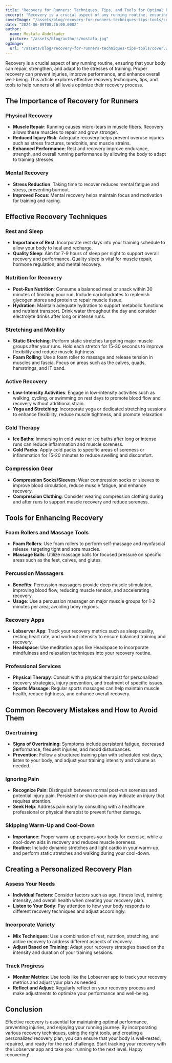 ```yaml
---
title: "Recovery for Runners: Techniques, Tips, and Tools for Optimal Performance"
excerpt: "Recovery is a crucial aspect of any running routine, ensuring that your body can repair, strengthen, and adapt to the stresses of training. This article explores effective recovery techniques, tips, and tools to help runners of all levels enhance their performance and avoid injuries."
coverImage: "/assets/blog/recovery-for-runners-techniques-tips-tools/cover.webp"
date: "2024-06-09T00:26:00.000Z"
author:
  name: Mostafa Abdelkader
  picture: "/assets/blog/authors/mostafa.jpg"
ogImage:
  url: "/assets/blog/recovery-for-runners-techniques-tips-tools/cover.webp"
---
```


Recovery is a crucial aspect of any running routine, ensuring that your body can repair, strengthen, and adapt to the stresses of training. Proper recovery can prevent injuries, improve performance, and enhance overall well-being. This article explores effective recovery techniques, tips, and tools to help runners of all levels optimize their recovery process.

## The Importance of Recovery for Runners

### Physical Recovery

- **Muscle Repair**: Running causes micro-tears in muscle fibers. Recovery allows these muscles to repair and grow stronger.
- **Reduced Injury Risk**: Adequate recovery helps prevent overuse injuries such as stress fractures, tendonitis, and muscle strains.
- **Enhanced Performance**: Rest and recovery improve endurance, strength, and overall running performance by allowing the body to adapt to training stresses.

### Mental Recovery

- **Stress Reduction**: Taking time to recover reduces mental fatigue and stress, preventing burnout.
- **Improved Focus**: Mental recovery helps maintain focus and motivation for training and racing.

## Effective Recovery Techniques

### Rest and Sleep

- **Importance of Rest**: Incorporate rest days into your training schedule to allow your body to heal and recharge.
- **Quality Sleep**: Aim for 7-9 hours of sleep per night to support overall recovery and performance. Quality sleep is vital for muscle repair, hormone regulation, and mental recovery.

### Nutrition for Recovery

- **Post-Run Nutrition**: Consume a balanced meal or snack within 30 minutes of finishing your run. Include carbohydrates to replenish glycogen stores and protein to repair muscle tissue.
- **Hydration**: Maintain adequate hydration to support metabolic functions and nutrient transport. Drink water throughout the day and consider electrolyte drinks after long or intense runs.

### Stretching and Mobility

- **Static Stretching**: Perform static stretches targeting major muscle groups after your runs. Hold each stretch for 15-30 seconds to improve flexibility and reduce muscle tightness.
- **Foam Rolling**: Use a foam roller to massage and release tension in muscles and fascia. Focus on areas such as the calves, quads, hamstrings, and IT band.

### Active Recovery

- **Low-Intensity Activities**: Engage in low-intensity activities such as walking, cycling, or swimming on rest days to promote blood flow and recovery without additional strain.
- **Yoga and Stretching**: Incorporate yoga or dedicated stretching sessions to enhance flexibility, reduce muscle tightness, and promote relaxation.

### Cold Therapy

- **Ice Baths**: Immersing in cold water or ice baths after long or intense runs can reduce inflammation and muscle soreness.
- **Cold Packs**: Apply cold packs to specific areas of soreness or inflammation for 15-20 minutes to reduce swelling and discomfort.

### Compression Gear

- **Compression Socks/Sleeves**: Wear compression socks or sleeves to improve blood circulation, reduce muscle fatigue, and enhance recovery.
- **Compression Clothing**: Consider wearing compression clothing during and after runs to support muscle recovery and reduce soreness.

## Tools for Enhancing Recovery

### Foam Rollers and Massage Tools

- **Foam Rollers**: Use foam rollers to perform self-massage and myofascial release, targeting tight and sore muscles.
- **Massage Balls**: Utilize massage balls for focused pressure on specific areas such as the feet, calves, and glutes.

### Percussion Massagers

- **Benefits**: Percussion massagers provide deep muscle stimulation, improving blood flow, reducing muscle tension, and accelerating recovery.
- **Usage**: Use a percussion massager on major muscle groups for 1-2 minutes per area, avoiding bony regions.

### Recovery Apps

- **Lobserver App**: Track your recovery metrics such as sleep quality, resting heart rate, and workout intensity to ensure balanced training and recovery.
- **Headspace**: Use meditation apps like Headspace to incorporate mindfulness and relaxation techniques into your recovery routine.

### Professional Services

- **Physical Therapy**: Consult with a physical therapist for personalized recovery strategies, injury prevention, and treatment of specific issues.
- **Sports Massage**: Regular sports massages can help maintain muscle health, reduce tightness, and enhance overall recovery.

## Common Recovery Mistakes and How to Avoid Them

### Overtraining

- **Signs of Overtraining**: Symptoms include persistent fatigue, decreased performance, frequent injuries, and mood disturbances.
- **Prevention**: Follow a structured training plan with scheduled rest days, listen to your body, and adjust your training intensity and volume as needed.

### Ignoring Pain

- **Recognize Pain**: Distinguish between normal post-run soreness and potential injury pain. Persistent or sharp pain may indicate an injury that requires attention.
- **Seek Help**: Address pain early by consulting with a healthcare professional or physical therapist to prevent further damage.

### Skipping Warm-Up and Cool-Down

- **Importance**: Proper warm-up prepares your body for exercise, while a cool-down aids in recovery and reduces muscle soreness.
- **Routine**: Include dynamic stretches and light cardio in your warm-up, and perform static stretches and walking during your cool-down.

## Creating a Personalized Recovery Plan

### Assess Your Needs

- **Individual Factors**: Consider factors such as age, fitness level, training intensity, and overall health when creating your recovery plan.
- **Listen to Your Body**: Pay attention to how your body responds to different recovery techniques and adjust accordingly.

### Incorporate Variety

- **Mix Techniques**: Use a combination of rest, nutrition, stretching, and active recovery to address different aspects of recovery.
- **Adjust Based on Training**: Adapt your recovery strategies based on the intensity and duration of your training sessions.

### Track Progress

- **Monitor Metrics**: Use tools like the Lobserver app to track your recovery metrics and adjust your plan as needed.
- **Reflect and Adjust**: Regularly reflect on your recovery process and make adjustments to optimize your performance and well-being.

## Conclusion

Effective recovery is essential for maintaining optimal performance, preventing injuries, and enjoying your running journey. By incorporating various recovery techniques, using the right tools, and creating a personalized recovery plan, you can ensure that your body is well-rested, repaired, and ready for the next challenge. Start tracking your recovery with the Lobserver app and take your running to the next level. Happy recovering!
